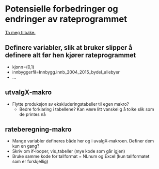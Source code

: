 # Potensielle forbedringer og endringer av rateprogrammet

[Ta meg tilbake.](./)

## Definere variabler, slik at bruker slipper å definere alt før hen kjører rateprogrammet
   - kjonn=(0,1)
   - innbyggerfil=Innbygg.innb_2004_2015_bydel_allebyer
   - ...
   
## utvalgX-makro

- Flytte produksjon av ekskluderingstabeller til egen makro?
   - Bedre forklaring i tabellene? Kan være litt vanskelig å tolke slik som de printes nå

## rateberegning-makro

- Mange variabler defineres både her og i uvalgX-makroen. Definer dem kun en gang?
- Skriv om if-looper, vis_tabeller (mye kode som går igjen)
- Bruke samme kode for tallformat = NLnum og Excel (kun tallformatet som er forskjellig)
